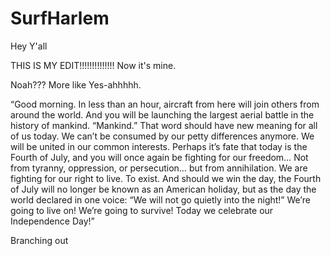 # SurfHarlem
Hey Y'all

THIS IS MY EDIT!!!!!!!!!!!!!!
Now it's mine.



Noah??? More like Yes-ahhhhh.

“Good morning. In less than an hour, aircraft from here will join others from around the world. And you will be launching the largest aerial battle in the history of mankind. “Mankind.” That word should have new meaning for all of us today. We can’t be consumed by our petty differences anymore. We will be united in our common interests. Perhaps it’s fate that today is the Fourth of July, and you will once again be fighting for our freedom… Not from tyranny, oppression, or persecution… but from annihilation. We are fighting for our right to live. To exist. And should we win the day, the Fourth of July will no longer be known as an American holiday, but as the day the world declared in one voice: “We will not go quietly into the night!” We’re going to live on! We’re going to survive! Today we celebrate our Independence Day!”

Branching out
